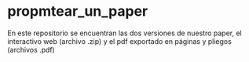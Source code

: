 # propmtear_un_paper
En este repositorio se encuentran las dos versiones de nuestro paper, el interactivo web (archivo .zip) y el pdf exportado en páginas y pliegos (archivos .pdf)

